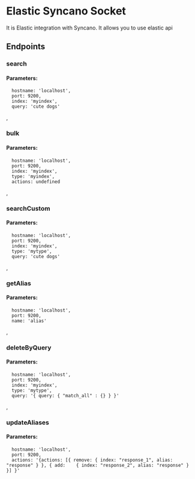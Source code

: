 # Elastic Syncano Socket

It is Elastic integration with Syncano. It allows you to use elastic api

## Endpoints

### search

#### Parameters:

      hostname: 'localhost',
      port: 9200,
      index: 'myindex',
      query: 'cute dogs'

,
### bulk

#### Parameters:

      hostname: 'localhost',
      port: 9200,
      index: 'myindex',
      type: 'myindex',
      actions: undefined

,
### searchCustom

#### Parameters:

      hostname: 'localhost',
      port: 9200,
      index: 'myindex',
      type: 'mytype',
      query: 'cute dogs'

,
### getAlias

#### Parameters:

      hostname: 'localhost',
      port: 9200,
      name: 'alias'

,
### deleteByQuery

#### Parameters:

      hostname: 'localhost',
      port: 9200,
      index: 'myindex',
      type: 'mytype',
      query: '{ query: { "match_all" : {} } }'

,
### updateAliases

#### Parameters:

      hostname: 'localhost',
      port: 9200,
      actions: '{actions: [{ remove: { index: "response_1", alias: "response" } }, { add:    { index: "response_2", alias: "response" } }] }'

